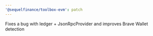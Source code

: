 ```yaml
---
'@sequelfinance/toolbox-evm': patch
---
```


Fixes a bug with ledger + JsonRpcProvider and improves Brave Wallet detection

